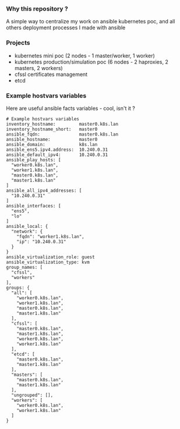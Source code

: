 ### Why this repository ?
A simple way to centralize my work on ansible kubernetes poc, and all others deployment processes I made with ansible

### Projects
- kubernetes mini poc (2 nodes - 1 master/worker, 1 worker)
- kubernetes production/simulation poc (6 nodes - 2 haproxies, 2 masters, 2 workers)
- cfssl certificates management
- etcd

### Example hostvars variables
Here are useful ansible facts variables - cool, isn't it ?

```
# Example hostvars variables
inventory_hostname:         master0.k8s.lan
inventory_hostname_short:   master0
ansible_fqdn:               master0.k8s.lan
ansible_hostname:           master0
ansible_domain:             k8s.lan
ansible_ens5.ipv4.address:  10.240.0.31
ansible_default_ipv4:       10.240.0.31
ansible_play_hosts: [
  "worker0.k8s.lan",
  "worker1.k8s.lan",
  "master0.k8s.lan",
  "master1.k8s.lan"
]
ansible_all_ipv4_addresses: [
  "10.240.0.31"
]
ansible_interfaces: [
  "ens5",
  "lo"
]
ansible_local: {
  "network": {
    "fqdn": "worker1.k8s.lan",
    "ip": "10.240.0.31"
  }
}
ansible_virtualization_role: guest
ansible_virtualization_type: kvm
group_names: [
  "cfssl",
  "workers"
],
groups: {
  "all": [
    "worker0.k8s.lan",
    "worker1.k8s.lan",
    "master0.k8s.lan",
    "master1.k8s.lan"
  ],
  "cfssl": [
    "master0.k8s.lan",
    "master1.k8s.lan",
    "worker0.k8s.lan",
    "worker1.k8s.lan"
  ],
  "etcd": [
    "master0.k8s.lan",
    "master1.k8s.lan"
  ],
  "masters": [
    "master0.k8s.lan",
    "master1.k8s.lan"
  ],
  "ungrouped": [],
  "workers": [
    "worker0.k8s.lan",
    "worker1.k8s.lan"
  ]
}
```
